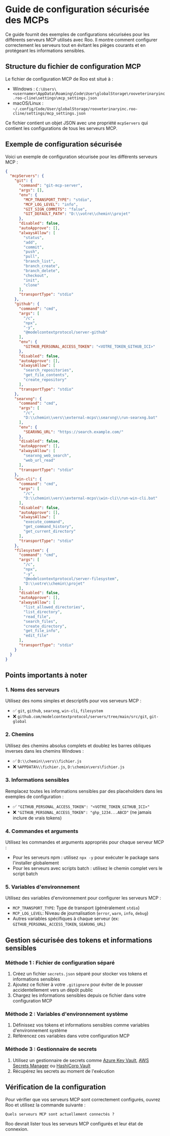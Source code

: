 # Guide de configuration sécurisée des MCPs

Ce guide fournit des exemples de configurations sécurisées pour les différents serveurs MCP utilisés avec Roo. Il montre comment configurer correctement les serveurs tout en évitant les pièges courants et en protégeant les informations sensibles.

## Structure du fichier de configuration MCP

Le fichier de configuration MCP de Roo est situé à :
- Windows : `C:\Users\<username>\AppData\Roaming\Code\User\globalStorage\rooveterinaryinc.roo-cline\settings\mcp_settings.json`
- macOS/Linux : `~/.config/Code/User/globalStorage/rooveterinaryinc.roo-cline/settings/mcp_settings.json`

Ce fichier contient un objet JSON avec une propriété `mcpServers` qui contient les configurations de tous les serveurs MCP.

## Exemple de configuration sécurisée

Voici un exemple de configuration sécurisée pour les différents serveurs MCP :

```json
{
  "mcpServers": {
    "git": {
      "command": "git-mcp-server",
      "args": [],
      "env": {
        "MCP_TRANSPORT_TYPE": "stdio",
        "MCP_LOG_LEVEL": "info",
        "GIT_SIGN_COMMITS": "false",
        "GIT_DEFAULT_PATH": "D:\\votre\\chemin\\projet"
      },
      "disabled": false,
      "autoApprove": [],
      "alwaysAllow": [
        "status",
        "add",
        "commit",
        "push",
        "pull",
        "branch_list",
        "branch_create",
        "branch_delete",
        "checkout",
        "init",
        "clone"
      ],
      "transportType": "stdio"
    },
    "github": {
      "command": "cmd",
      "args": [
        "/c",
        "npx",
        "-y",
        "@modelcontextprotocol/server-github"
      ],
      "env": {
        "GITHUB_PERSONAL_ACCESS_TOKEN": "<VOTRE_TOKEN_GITHUB_ICI>"
      },
      "disabled": false,
      "autoApprove": [],
      "alwaysAllow": [
        "search_repositories",
        "get_file_contents",
        "create_repository"
      ],
      "transportType": "stdio"
    },
    "searxng": {
      "command": "cmd",
      "args": [
        "/c",
        "D:\\chemin\\vers\\external-mcps\\searxng\\run-searxng.bat"
      ],
      "env": {
        "SEARXNG_URL": "https://search.example.com/"
      },
      "disabled": false,
      "autoApprove": [],
      "alwaysAllow": [
        "searxng_web_search",
        "web_url_read"
      ],
      "transportType": "stdio"
    },
    "win-cli": {
      "command": "cmd",
      "args": [
        "/c",
        "D:\\chemin\\vers\\external-mcps\\win-cli\\run-win-cli.bat"
      ],
      "disabled": false,
      "autoApprove": [],
      "alwaysAllow": [
        "execute_command",
        "get_command_history",
        "get_current_directory"
      ],
      "transportType": "stdio"
    },
    "filesystem": {
      "command": "cmd",
      "args": [
        "/c",
        "npx",
        "-y",
        "@modelcontextprotocol/server-filesystem",
        "D:\\votre\\chemin\\projet"
      ],
      "disabled": false,
      "autoApprove": [],
      "alwaysAllow": [
        "list_allowed_directories",
        "list_directory",
        "read_file",
        "search_files",
        "create_directory",
        "get_file_info",
        "edit_file"
      ],
      "transportType": "stdio"
    }
  }
}
```

## Points importants à noter

### 1. Noms des serveurs

Utilisez des noms simples et descriptifs pour vos serveurs MCP :
- ✅ `git`, `github`, `searxng`, `win-cli`, `filesystem`
- ❌ `github.com/modelcontextprotocol/servers/tree/main/src/git`, `git-global`

### 2. Chemins

Utilisez des chemins absolus complets et doublez les barres obliques inverses dans les chemins Windows :
- ✅ `D:\\chemin\\vers\\fichier.js`
- ❌ `%APPDATA%\\fichier.js`, `D:\chemin\vers\fichier.js`

### 3. Informations sensibles

Remplacez toutes les informations sensibles par des placeholders dans les exemples de configuration :
- ✅ `"GITHUB_PERSONAL_ACCESS_TOKEN": "<VOTRE_TOKEN_GITHUB_ICI>"`
- ❌ `"GITHUB_PERSONAL_ACCESS_TOKEN": "ghp_1234...ABCD"` (ne jamais inclure de vrais tokens)

### 4. Commandes et arguments

Utilisez les commandes et arguments appropriés pour chaque serveur MCP :
- Pour les serveurs npm : utilisez `npx -y` pour exécuter le package sans l'installer globalement
- Pour les serveurs avec scripts batch : utilisez le chemin complet vers le script batch

### 5. Variables d'environnement

Utilisez des variables d'environnement pour configurer les serveurs MCP :
- `MCP_TRANSPORT_TYPE`: Type de transport (généralement `stdio`)
- `MCP_LOG_LEVEL`: Niveau de journalisation (`error`, `warn`, `info`, `debug`)
- Autres variables spécifiques à chaque serveur (ex: `GITHUB_PERSONAL_ACCESS_TOKEN`, `SEARXNG_URL`)

## Gestion sécurisée des tokens et informations sensibles

### Méthode 1 : Fichier de configuration séparé

1. Créez un fichier `secrets.json` séparé pour stocker vos tokens et informations sensibles
2. Ajoutez ce fichier à votre `.gitignore` pour éviter de le pousser accidentellement vers un dépôt public
3. Chargez les informations sensibles depuis ce fichier dans votre configuration MCP

### Méthode 2 : Variables d'environnement système

1. Définissez vos tokens et informations sensibles comme variables d'environnement système
2. Référencez ces variables dans votre configuration MCP

### Méthode 3 : Gestionnaire de secrets

1. Utilisez un gestionnaire de secrets comme [Azure Key Vault](https://azure.microsoft.com/fr-fr/services/key-vault/), [AWS Secrets Manager](https://aws.amazon.com/fr/secrets-manager/) ou [HashiCorp Vault](https://www.vaultproject.io/)
2. Récupérez les secrets au moment de l'exécution

## Vérification de la configuration

Pour vérifier que vos serveurs MCP sont correctement configurés, ouvrez Roo et utilisez la commande suivante :

```
Quels serveurs MCP sont actuellement connectés ?
```

Roo devrait lister tous les serveurs MCP configurés et leur état de connexion.